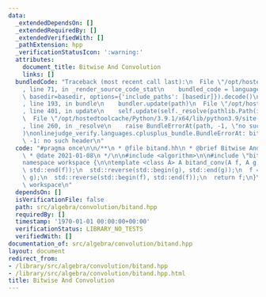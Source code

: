 ```yaml
---
data:
  _extendedDependsOn: []
  _extendedRequiredBy: []
  _extendedVerifiedWith: []
  _pathExtension: hpp
  _verificationStatusIcon: ':warning:'
  attributes:
    document_title: Bitwise And Convolution
    links: []
  bundledCode: "Traceback (most recent call last):\n  File \"/opt/hostedtoolcache/Python/3.9.1/x64/lib/python3.9/site-packages/onlinejudge_verify/documentation/build.py\"\
    , line 71, in _render_source_code_stat\n    bundled_code = language.bundle(stat.path,\
    \ basedir=basedir, options={'include_paths': [basedir]}).decode()\n  File \"/opt/hostedtoolcache/Python/3.9.1/x64/lib/python3.9/site-packages/onlinejudge_verify/languages/cplusplus.py\"\
    , line 193, in bundle\n    bundler.update(path)\n  File \"/opt/hostedtoolcache/Python/3.9.1/x64/lib/python3.9/site-packages/onlinejudge_verify/languages/cplusplus_bundle.py\"\
    , line 401, in update\n    self.update(self._resolve(pathlib.Path(included), included_from=path))\n\
    \  File \"/opt/hostedtoolcache/Python/3.9.1/x64/lib/python3.9/site-packages/onlinejudge_verify/languages/cplusplus_bundle.py\"\
    , line 260, in _resolve\n    raise BundleErrorAt(path, -1, \"no such header\"\
    )\nonlinejudge_verify.languages.cplusplus_bundle.BundleErrorAt: bitor.hh: line\
    \ -1: no such header\n"
  code: "#pragma once\n\n/**\n * @file bitand.hh\n * @brief Bitwise And Convolution\n\
    \ * @date 2021-01-08\n */\n\n#include <algorithm>\n\n#include \"bitor.hh\"\n\n\
    namespace workspace {\n\ntemplate <class A> A bitand_conv(A f, A g) {\n  std::reverse(std::begin(f),\
    \ std::end(f));\n  std::reverse(std::begin(g), std::end(g));\n  f = bitor_conv(f,\
    \ g);\n  std::reverse(std::begin(f), std::end(f));\n  return f;\n}\n\n}  // namespace\
    \ workspace\n"
  dependsOn: []
  isVerificationFile: false
  path: src/algebra/convolution/bitand.hpp
  requiredBy: []
  timestamp: '1970-01-01 00:00:00+00:00'
  verificationStatus: LIBRARY_NO_TESTS
  verifiedWith: []
documentation_of: src/algebra/convolution/bitand.hpp
layout: document
redirect_from:
- /library/src/algebra/convolution/bitand.hpp
- /library/src/algebra/convolution/bitand.hpp.html
title: Bitwise And Convolution
---
```

